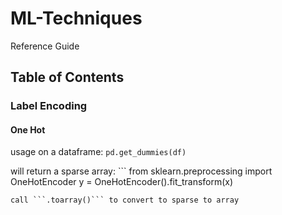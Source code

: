 # ML-Techniques
Reference Guide 

## Table of Contents

### Label Encoding

#### One Hot
usage on a dataframe: ```pd.get_dummies(df)```


will return a sparse array: ```
from sklearn.preprocessing import OneHotEncoder
y = OneHotEncoder().fit_transform(x)
```
call ```.toarray()``` to convert to sparse to array 
